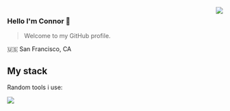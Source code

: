 <img align="right" src="https://github-readme-stats.vercel.app/api?username=connor11528&show_icons=true&icon_color=805AD5&text_color=718096&bg_color=ffffff&count_private=true" />

### Hello I'm Connor 👋

> Welcome to my GitHub profile.

🇺🇸 San Francisco, CA 

## My stack

Random tools i use:

![](https://skillicons.dev/icons?i=typescript,javascript,tailwind,nextjs,react,php,laravel,mysql,postgresql,redis,phpstorm,git,github,html) 

